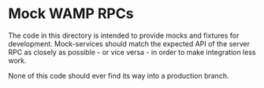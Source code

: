 # Mock WAMP RPCs

The code in this directory is intended to provide mocks and fixtures for development. Mock-services should match the expected API of the server RPC as closely as possible - or vice versa - in order to make integration less work.

None of this code should ever find its way into a production branch.
